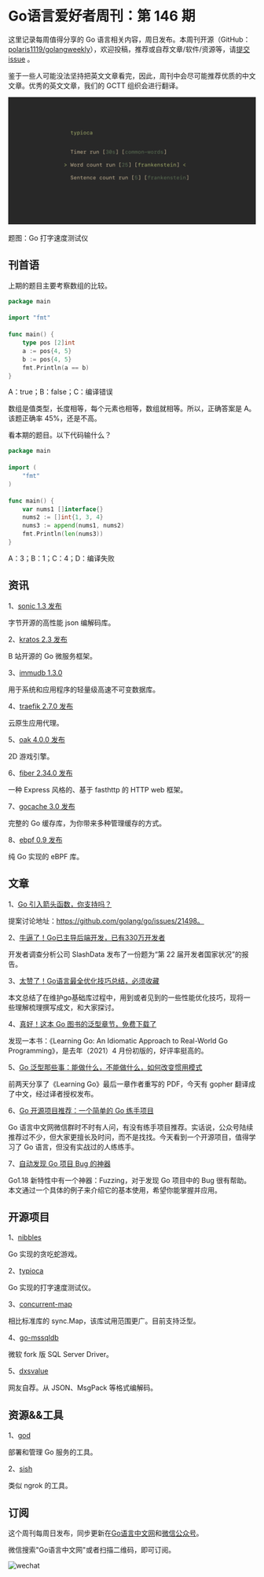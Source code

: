 # Go语言爱好者周刊：第 146 期

这里记录每周值得分享的 Go 语言相关内容，周日发布。本周刊开源（GitHub：[polaris1119/golangweekly](https://github.com/polaris1119/golangweekly)），欢迎投稿，推荐或自荐文章/软件/资源等，请[提交 issue](https://github.com/polaris1119/golangweekly/issues) 。

鉴于一些人可能没法坚持把英文文章看完，因此，周刊中会尽可能推荐优质的中文文章。优秀的英文文章，我们的 GCTT 组织会进行翻译。

![](imgs/issue146/cover.png)

题图：Go 打字速度测试仪

## 刊首语

上期的题目主要考察数组的比较。

```go
package main

import "fmt"

func main() {
	type pos [2]int
	a := pos{4, 5}
	b := pos{4, 5}
	fmt.Println(a == b)
}
```

A：true；B：false；C：编译错误

数组是值类型，长度相等，每个元素也相等，数组就相等。所以，正确答案是 A。该题正确率 45%，还是不高。

看本期的题目。以下代码输什么？

```go
package main

import (
	"fmt"
)

func main() {
	var nums1 []interface{}
	nums2 := []int{1, 3, 4}
	nums3 := append(nums1, nums2)
	fmt.Println(len(nums3))
}
```

A：3；B：1；C：4；D：编译失败

## 资讯

1、[sonic 1.3 发布](https://github.com/bytedance/sonic)

字节开源的高性能 json 编解码库。

2、[kratos 2.3 发布](https://github.com/go-kratos/kratos)

B 站开源的 Go 微服务框架。

3、[immudb 1.3.0](https://github.com/codenotary/immudb/releases/tag/v1.3.0)

用于系统和应用程序的轻量级高速不可变数据库。

4、[traefik 2.7.0 发布](https://github.com/traefik/traefik/releases/tag/v2.7.0)

云原生应用代理。

5、[oak 4.0.0 发布](https://github.com/oakmound/oak/releases/tag/v4.0.0)

2D 游戏引擎。

6、[fiber 2.34.0 发布](https://github.com/gofiber/fiber/releases/tag/v2.34.0)

一种 Express 风格的、基于 fasthttp 的 HTTP web 框架。

7、[gocache 3.0 发布](https://github.com/eko/gocache)

完整的 Go 缓存库，为你带来多种管理缓存的方式。

8、[ebpf 0.9 发布](https://github.com/cilium/ebpf)

纯 Go 实现的 eBPF 库。

## 文章

1、[Go 引入箭头函数，你支持吗？](https://mp.weixin.qq.com/s/0q9z2cLcKmxZDfAdNohInA)

提案讨论地址：https://github.com/golang/go/issues/21498。

2、[牛逼了！Go已主导后端开发，已有330万开发者](https://mp.weixin.qq.com/s/2okEsOShrF-KawXRzE6nlg)

开发者调查分析公司 SlashData 发布了一份题为“第 22 届开发者国家状况”的报告。

3、[太赞了！Go语言最全优化技巧总结，必须收藏](https://mp.weixin.qq.com/s/IG4HRjU-pOeaKBZ1ZRSiSQ)

本文总结了在维护go基础库过程中，用到或者见到的一些性能优化技巧，现将一些理解梳理撰写成文，和大家探讨。

4、[真好！这本 Go 图书的泛型章节，免费下载了](https://mp.weixin.qq.com/s/kZMaPfw0gsExFZzwvESC0g)

发现一本书：《Learning Go: An Idiomatic Approach to Real-World Go Programming》，是去年（2021）4 月份初版的，好评率挺高的。

5、[Go 泛型那些事：能做什么，不能做什么，如何改变惯用模式](https://mp.weixin.qq.com/s/Vqhit3pscBouh7dCpnVyZA)

前两天分享了《Learning Go》最后一章作者重写的 PDF，今天有 gopher 翻译成了中文，经过译者授权发布。

6、[Go 开源项目推荐：一个简单的 Go 练手项目](https://mp.weixin.qq.com/s/GGr4PYi5atJ4344S_Fu9_g)

Go 语言中文网微信群时不时有人问，有没有练手项目推荐。实话说，公众号陆续推荐过不少，但大家更擅长及时问，而不是找找。今天看到一个开源项目，值得学习了 Go 语言，但没有实战过的人练练手。

7、[自动发现 Go 项目 Bug 的神器](https://mp.weixin.qq.com/s/VcX6MGx39rz3q0DcwH783A)

Go1.18 新特性中有一个神器：Fuzzing，对于发现 Go 项目中的 Bug 很有帮助。本文通过一个具体的例子来介绍它的基本使用，希望你能掌握并应用。

## 开源项目

1、[nibbles](https://github.com/gophun/nibbles)

Go 实现的贪吃蛇游戏。

2、[typioca](https://github.com/bloznelis/typioca)

Go 实现的打字速度测试仪。

3、[concurrent-map](https://github.com/orcaman/concurrent-map)

相比标准库的 sync.Map，该库试用范围更广。目前支持泛型。

4、[go-mssqldb](https://github.com/microsoft/go-mssqldb)

微软 fork 版 SQL Server Driver。

5、[dxsvalue](https://github.com/suiyunonghen/dxsvalue)

网友自荐。从 JSON、MsgPack 等格式编解码。

## 资源&&工具

1、[god](https://github.com/pioz/god)

部署和管理 Go 服务的工具。

2、[sish](https://github.com/antoniomika/sish)

类似 ngrok 的工具。

## 订阅

这个周刊每周日发布，同步更新在[Go语言中文网](https://studygolang.com/go/weekly)和[微信公众号](https://weixin.sogou.com/weixin?query=Go%E8%AF%AD%E8%A8%80%E4%B8%AD%E6%96%87%E7%BD%91)。

微信搜索"Go语言中文网"或者扫描二维码，即可订阅。

![wechat](imgs/wechat.png)
